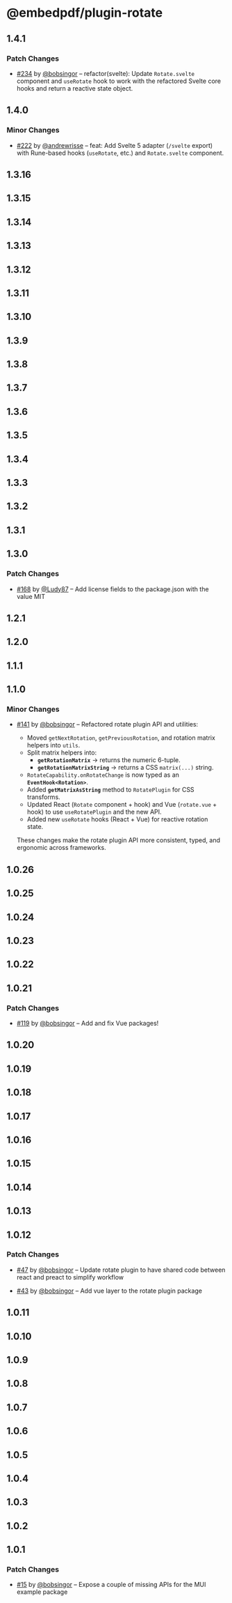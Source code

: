 # @embedpdf/plugin-rotate

## 1.4.1

### Patch Changes

- [#234](https://github.com/embedpdf/embed-pdf-viewer/pull/234) by [@bobsingor](https://github.com/bobsingor) – refactor(svelte): Update `Rotate.svelte` component and `useRotate` hook to work with the refactored Svelte core hooks and return a reactive state object.

## 1.4.0

### Minor Changes

- [#222](https://github.com/embedpdf/embed-pdf-viewer/pull/222) by [@andrewrisse](https://github.com/andrewrisse) – feat: Add Svelte 5 adapter (`/svelte` export) with Rune-based hooks (`useRotate`, etc.) and `Rotate.svelte` component.

## 1.3.16

## 1.3.15

## 1.3.14

## 1.3.13

## 1.3.12

## 1.3.11

## 1.3.10

## 1.3.9

## 1.3.8

## 1.3.7

## 1.3.6

## 1.3.5

## 1.3.4

## 1.3.3

## 1.3.2

## 1.3.1

## 1.3.0

### Patch Changes

- [#168](https://github.com/embedpdf/embed-pdf-viewer/pull/168) by [@Ludy87](https://github.com/Ludy87) – Add license fields to the package.json with the value MIT

## 1.2.1

## 1.2.0

## 1.1.1

## 1.1.0

### Minor Changes

- [#141](https://github.com/embedpdf/embed-pdf-viewer/pull/141) by [@bobsingor](https://github.com/bobsingor) – Refactored rotate plugin API and utilities:

  - Moved `getNextRotation`, `getPreviousRotation`, and rotation matrix helpers into `utils`.
  - Split matrix helpers into:
    - **`getRotationMatrix`** → returns the numeric 6-tuple.
    - **`getRotationMatrixString`** → returns a CSS `matrix(...)` string.
  - `RotateCapability.onRotateChange` is now typed as an **`EventHook<Rotation>`**.
  - Added **`getMatrixAsString`** method to `RotatePlugin` for CSS transforms.
  - Updated React (`Rotate` component + hook) and Vue (`rotate.vue` + hook) to use `useRotatePlugin` and the new API.
  - Added new `useRotate` hooks (React + Vue) for reactive rotation state.

  These changes make the rotate plugin API more consistent, typed, and ergonomic across frameworks.

## 1.0.26

## 1.0.25

## 1.0.24

## 1.0.23

## 1.0.22

## 1.0.21

### Patch Changes

- [#119](https://github.com/embedpdf/embed-pdf-viewer/pull/119) by [@bobsingor](https://github.com/bobsingor) – Add and fix Vue packages!

## 1.0.20

## 1.0.19

## 1.0.18

## 1.0.17

## 1.0.16

## 1.0.15

## 1.0.14

## 1.0.13

## 1.0.12

### Patch Changes

- [#47](https://github.com/embedpdf/embed-pdf-viewer/pull/47) by [@bobsingor](https://github.com/bobsingor) – Update rotate plugin to have shared code between react and preact to simplify workflow

- [#43](https://github.com/embedpdf/embed-pdf-viewer/pull/43) by [@bobsingor](https://github.com/bobsingor) – Add vue layer to the rotate plugin package

## 1.0.11

## 1.0.10

## 1.0.9

## 1.0.8

## 1.0.7

## 1.0.6

## 1.0.5

## 1.0.4

## 1.0.3

## 1.0.2

## 1.0.1

### Patch Changes

- [#15](https://github.com/embedpdf/embed-pdf-viewer/pull/15) by [@bobsingor](https://github.com/bobsingor) – Expose a couple of missing APIs for the MUI example package
